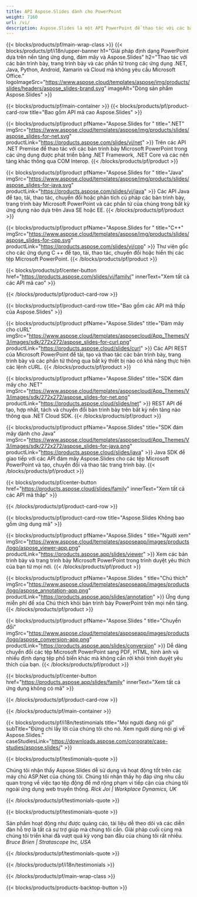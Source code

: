 ```yaml
---
title: API Aspose.Slides dành cho PowerPoint
weight: 7160
url: /vi/
description: Aspose.Slides là một API PowerPoint để thao tác với các bài thuyết trình và đám mây cung cấp API đám mây cho các slide.
---
```


{{< blocks/products/pf/main-wrap-class >}}
{{< blocks/products/pf/i18n/upper-banner h1="Giải pháp định dạng PowerPoint dựa trên nền tảng ứng dụng, đám mây và Aspose.Slides" h2="Thao tác với các bản trình bày, trang trình bày và các phần tử trong các ứng dụng .NET, Java, Python, Android, Xamarin và Cloud mà không yêu cầu Microsoft Office." logoImageSrc="https://www.aspose.cloud/templates/aspose/img/products/slides/headers/aspose_slides-brand.svg" imageAlt="Dòng sản phẩm Aspose.Slides" >}}

{{< blocks/products/pf/main-container >}}
{{< blocks/products/pf/product-card-row title="Bao gồm API mã cao Aspose.Slides" >}}

{{< blocks/products/pf/product pfName="Aspose.Slides for " title=".NET" imgSrc="https://www.aspose.cloud/templates/aspose/img/products/slides/aspose_slides-for-net.svg" productLink="https://products.aspose.com/slides/vi/net" >}}
Trên các API .NET Premise để thao tác với các bản trình bày Microsoft PowerPoint trong các ứng dụng được phát triển bằng .NET Framework, .NET Core và các nền tảng khác thông qua COM Interop.
{{< /blocks/products/pf/product >}}

{{< blocks/products/pf/product pfName="Aspose.Slides for " title="Java" imgSrc="https://www.aspose.cloud/templates/aspose/img/products/slides/aspose_slides-for-java.svg" productLink="https://products.aspose.com/slides/vi/java" >}}
Các API Java để tạo, tải, thao tác, chuyển đổi hoặc phân tích cú pháp các bản trình bày, trang trình bày Microsoft PowerPoint và các phần tử của chúng trong bất kỳ ứng dụng nào dựa trên Java SE hoặc EE.
{{< /blocks/products/pf/product >}}

{{< blocks/products/pf/product pfName="Aspose.Slides for " title="C++" imgSrc="https://www.aspose.cloud/templates/aspose/img/products/slides/aspose_slides-for-cpp.svg" productLink="https://products.aspose.com/slides/vi/cpp" >}}
Thư viện gốc cho các ứng dụng C ++ để tạo, tải, thao tác, chuyển đổi hoặc hiển thị các tệp Microsoft PowerPoint.
{{< /blocks/products/pf/product >}}

{{< blocks/products/pf/center-button href="https://products.aspose.com/slides/vi/family/" innerText="Xem tất cả các API mã cao" >}}

{{< /blocks/products/pf/product-card-row >}}

{{< blocks/products/pf/product-card-row title="Bao gồm các API mã thấp của Aspose.Slides" >}}

{{< blocks/products/pf/product pfName="Aspose.Slides" title="Đám mây cho cURL" imgSrc="https://www.aspose.cloud/templates/asposecloud/App_Themes/V3/images/sdk/272x272/aspose_slides-for-curl.png" productLink="https://products.aspose.cloud/slides/curl" >}}
Các API REST của Microsoft PowerPoint để tải, tạo và thao tác các bản trình bày, trang trình bày và các phần tử thông qua bất kỳ thiết bị nào có khả năng thực hiện các lệnh cURL.
{{< /blocks/products/pf/product >}}

{{< blocks/products/pf/product pfName="Aspose.Slides" title="SDK đám mây cho .NET" imgSrc="https://www.aspose.cloud/templates/asposecloud/App_Themes/V3/images/sdk/272x272/aspose_slides-for-net.png" productLink="https://products.aspose.cloud/slides/net" >}}
REST API để tạo, hợp nhất, tách và chuyển đổi bản trình bày trên bất kỳ nền tảng nào thông qua .NET Cloud SDK.
{{< /blocks/products/pf/product >}}

{{< blocks/products/pf/product pfName="Aspose.Slides" title="SDK đám mây dành cho Java" imgSrc="https://www.aspose.cloud/templates/asposecloud/App_Themes/V3/images/sdk/272x272/aspose_slides-for-java.png" productLink="https://products.aspose.cloud/slides/java" >}}
Java SDK để giao tiếp với các API đám mây Aspose.Slides cho các tệp Microsoft PowerPoint và tạo, chuyển đổi và thao tác trang trình bày.
{{< /blocks/products/pf/product >}}

{{< blocks/products/pf/center-button href="https://products.aspose.cloud/slides/family" innerText="Xem tất cả các API mã thấp" >}}

{{< /blocks/products/pf/product-card-row >}}

{{< blocks/products/pf/product-card-row title="Aspose.Slides Không bao gồm ứng dụng mã" >}}

{{< blocks/products/pf/product pfName="Aspose.Slides " title="Người xem" imgSrc="https://www.aspose.cloud/templates/asposeapp/images/products/logo/aspose_viewer-app.png" productLink="https://products.aspose.app/slides/viewer" >}}
Xem các bản trình bày và trang trình bày Microsoft PowerPoint trong trình duyệt yêu thích của bạn từ mọi nơi.
{{< /blocks/products/pf/product >}}

{{< blocks/products/pf/product pfName="Aspose.Slides " title="Chú thích" imgSrc="https://www.aspose.cloud/templates/asposeapp/images/products/logo/aspose_annotation-app.png" productLink="https://products.aspose.app/slides/annotation" >}}
Ứng dụng miễn phí để xóa Chú thích khỏi bản trình bày PowerPoint trên mọi nền tảng.
{{< /blocks/products/pf/product >}}

{{< blocks/products/pf/product pfName="Aspose.Slides " title="Chuyển đổi" imgSrc="https://www.aspose.cloud/templates/asposeapp/images/products/logo/aspose_conversion-app.png" productLink="https://products.aspose.app/slides/conversion" >}}
Dễ dàng chuyển đổi các tệp Microsoft PowerPoint sang PDF, HTML, hình ảnh và nhiều định dạng tệp phổ biến khác mà không cần rời khỏi trình duyệt yêu thích của bạn.
{{< /blocks/products/pf/product >}}

{{< blocks/products/pf/center-button href="https://products.aspose.app/slides/family" innerText="Xem tất cả ứng dụng không có mã" >}}

{{< /blocks/products/pf/product-card-row >}}

{{< /blocks/products/pf/main-container >}}

{{< blocks/products/pf/i18n/testimonials title="Mọi người đang nói gì" subTitle="Đừng chỉ lấy lời của chúng tôi cho nó. Xem người dùng nói gì về Aspose.Slides." caseStudiesLink="https://downloads.aspose.com/corporate/case-studies/aspose.slides/" >}}

{{< blocks/products/pf/testimonials-quote >}}
<p class="first">
Chúng tôi nhận thấy Aspose.Slides dễ sử dụng và hoạt động tốt trên các máy chủ ASP.Net của chúng tôi. Chúng tôi nhận thấy họ đáp ứng nhu cầu quan trọng về việc tạo tệp động để mở rộng phạm vi tiếp cận của chúng tôi ngoài ứng dụng web truyền thống.
 <em>
  Rick Joi | Workplace Dynamics, UK
 </em>
</p>

{{< /blocks/products/pf/testimonials-quote >}}

{{< blocks/products/pf/testimonials-quote >}}
<p class="second">
Sản phẩm hoạt động như được quảng cáo, tài liệu dễ theo dõi và các diễn đàn hỗ trợ là tất cả sự trợ giúp mà chúng tôi cần. Giải pháp cuối cùng mà chúng tôi triển khai đã vượt quá kỳ vọng ban đầu của chúng tôi rất nhiều.
 <em>
  Bruce Brien | Stratascope Inc, USA
 </em>
</p>

{{< /blocks/products/pf/testimonials-quote >}}

{{< /blocks/products/pf/i18n/testimonials >}}

{{< /blocks/products/pf/main-wrap-class >}}

{{< blocks/products/products-backtop-button >}}